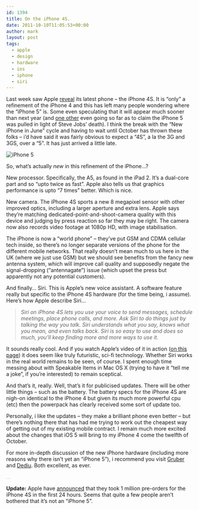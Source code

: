 ```yaml
---
id: 1394
title: On the iPhone 4S.
date: 2011-10-10T11:05:53+00:00
author: mark
layout: post
tags:
  - apple
  - design
  - hardware
  - ios
  - iphone
  - siri
---
```

Last week saw Apple [reveal](http://www.apple.com/pr/library/2011/10/04Apple-Launches-iPhone-4S-iOS-5-iCloud.html) its latest phone &#8211; the iPhone 4S. It is &#8220;only&#8221; a refinement of the iPhone 4 and this has left many people wondering where the &#8220;iPhone 5&#8221; is. Some even speculating that it will appear much sooner than next year (and [one other](http://www.cringely.com/2011/10/steve-jobs-is-dead/) even going so far as to claim the iPhone 5 was pulled in light of Steve Jobs&#8217; death). I think the break with the &#8220;New iPhone in June&#8221; cycle and having to wait until October has thrown these folks &#8211; i&#8217;d have said it was fairly obvious to expect a &#8220;4S&#8221;, a la the 3G and 3GS, over a &#8220;5&#8221;. It has just arrived a little late.

<img class="alignleft size-full wp-image-1404" title="iPhone 5" src="/images/fromwp/2011/10/iphone5.png" alt="iPhone 5" width="360" height="357" srcset="/images/fromwp/2011/10/iphone5.png 360w, /images/fromwp/2011/10/iphone5-150x150.png 150w, /images/fromwp/2011/10/iphone5-300x297.png 300w" sizes="(max-width: 360px) 100vw, 360px" />

So, what&#8217;s actually _new_ in this refinement of the iPhone&#8230;?

New processor. Specifically, the A5, as found in the iPad 2. It&#8217;s a dual-core part and so &#8220;upto twice as fast&#8221;. Apple also tells us that graphics performance is upto &#8220;7 times&#8221; better. Which is nice.

New camera. The iPhone 4S sports a new 8 megapixel sensor with other improved optics, including a larger aperture and extra lens. Apple says they&#8217;re matching dedicated-point-and-shoot-camera quality with this device and judging by press reaction so far they may be right. The camera now also records video footage at 1080p HD, with image stabilisation.

The iPhone is now a &#8220;world phone&#8221; &#8211; they&#8217;ve put GSM and CDMA cellular tech inside, so there&#8217;s no longer separate versions of the phone for the different mobile networks. That really doesn&#8217;t mean much to us here in the UK (where we just use GSM) but we should see benefits from the fancy new antenna system, which will improve call quality and supposedly negate the signal-dropping (&#8220;antennagate&#8221;) issue (which upset the press but apparently not any potential customers).

And finally&#8230; Siri. This is Apple&#8217;s new voice assistant. A software feature really but specific to the iPhone 4S hardware (for the time being, i assume). Here&#8217;s how Apple describe Siri&#8230;

> _Siri on iPhone 4S lets you use your voice to send messages, schedule meetings, place phone calls, and more. Ask Siri to do things just by talking the way you talk. Siri understands what you say, knows what you mean, and even talks back. Siri is so easy to use and does so much, you’ll keep finding more and more ways to use it._

It sounds really cool. And if you watch Apple&#8217;s video of it in action ([on this page](http://www.apple.com/iphone/features/siri.html)) it does seem like truly futuristic, sci-fi technology. Whether Siri works in the real world remains to be seen, of course. I spent enough time messing about with Speakable Items in Mac OS X (trying to have it &#8220;tell me a joke&#8221;, if you&#8217;re interested) to remain sceptical.

And that&#8217;s it, really. Well, that&#8217;s it for publicised updates. There will be other little things &#8211; such as the battery. The battery specs for the iPhone 4S are nigh-on identical to the iPhone 4 but given its much more powerful cpu (etc) then the powerpack has clearly received some sort of update too.

Personally, i like the updates &#8211; they make a brilliant phone even better &#8211; but there&#8217;s nothing there that has had me trying to work out the cheapest way of getting out of my existing mobile contract. I remain much more excited about the changes that iOS 5 will bring to my iPhone 4 come the twelfth of October.

For more in-depth discussion of the new iPhone hardware (including more reasons why there isn&#8217;t yet an &#8220;iPhone 5&#8221;), i recommend you visit [Gruber](http://daringfireball.net/2011/10/thoughts_and_observations_iphone_4s) and [Dediu](http://www.asymco.com/2011/10/05/why-is-there-no-iphone-5/). Both excellent, as ever.

<span style="color: #c0c0c0;">&#8230;</span>

**Update:** Apple have [announced](http://www.apple.com/pr/library/2011/10/10iPhone-4S-Pre-Orders-Top-One-Million-in-First-24-Hours.html) that they took 1 million pre-orders for the iPhone 4S in the first 24 hours. Seems that quite a few people aren&#8217;t bothered that it&#8217;s not an &#8220;iPhone 5&#8221;.